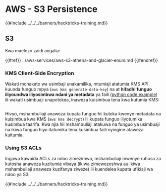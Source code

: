 # AWS - S3 Persistence

{{#include ../../../banners/hacktricks-training.md}}

## S3

Kwa maelezo zaidi angalia:

{{#ref}}
../aws-services/aws-s3-athena-and-glacier-enum.md
{{#endref}}

### KMS Client-Side Encryption

Wakati mchakato wa usimbaji unakamilika, mtumiaji atatumia KMS API kuunda funguo mpya (`aws kms generate-data-key`) na at **hifadhi funguo iliyoundwa iliyosimbwa ndani ya metadata** ya faili ([python code example](https://aioboto3.readthedocs.io/en/latest/cse.html#how-it-works-kms-managed-keys)) ili wakati usimbuaji unapotokea, inaweza kuisimbua tena kwa kutumia KMS:

<figure><img src="../../../images/image (226).png" alt=""><figcaption></figcaption></figure>

Hivyo, mshambuliaji anaweza kupata funguo hii kutoka kwenye metadata na kuisimbua kwa KMS (`aws kms decrypt`) ili kupata funguo iliyotumika kusimbua taarifa. Kwa njia hii mshambuliaji atakuwa na funguo ya usimbuaji na ikiwa funguo hiyo itatumika tena kusimbua faili nyingine ataweza kuitumia.

### Using S3 ACLs

Ingawa kawaida ACLs za ndoo zimezimwa, mshambuliaji mwenye ruhusa za kutosha anaweza kuzitumia vibaya (ikiwa zimewezeshwa au ikiwa mshambuliaji anaweza kuzifanya ziweze) ili kuendelea kupata ufikiaji wa ndoo ya S3.

{{#include ../../../banners/hacktricks-training.md}}

